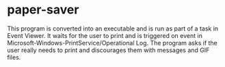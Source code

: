 # paper-saver
This program is converted into an executable and is run as part of a task in Event Viewer. 
It waits for the user to print and is triggered on event in Microsoft-Windows-PrintService/Operational Log. The program asks if the user really needs to print and discourages them with messages and GIF files.
